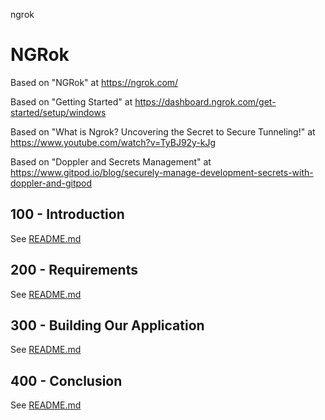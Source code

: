 ngrok
# NGRok

Based on "NGRok" at https://ngrok.com/

Based on "Getting Started" at https://dashboard.ngrok.com/get-started/setup/windows

Based on "What is Ngrok? Uncovering the Secret to Secure Tunneling!" at https://www.youtube.com/watch?v=TyBJ92y-kJg

Based on "Doppler and Secrets Management" at https://www.gitpod.io/blog/securely-manage-development-secrets-with-doppler-and-gitpod

## 100 - Introduction

See [README.md](./100/README.md)

## 200 - Requirements

See [README.md](./200/README.md)

## 300 - Building Our Application

See [README.md](./300/README.md)

## 400 - Conclusion

See [README.md](./400/README.md)
